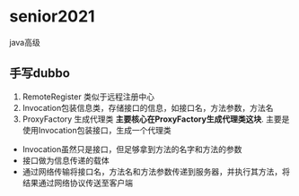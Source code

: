 # senior2021

java高级

## 手写dubbo

1. RemoteRegister 类似于远程注册中心
2. Invocation包装信息类，存储接口的信息，如接口名，方法参数，方法名
3. ProxyFactory 生成代理类 
**主要核心在ProxyFactory生成代理类这块**.
主要是使用Invocation包装接口，生成一个代理类
- Invocation虽然只是接口，但足够拿到方法的名字和方法的参数
- 接口做为信息传递的载体
- 通过网络传输将接口名，方法名和方法参数传递到服务器，并执行其方法，将结果通过网络协议传送至客户端


